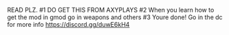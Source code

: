 READ PLZ.
#1 DO GET THIS FROM AXYPLAYS
#2 When you learn how to get the mod in gmod go in weapons and others
#3 Youre done!
Go in the dc for more info https://discord.gg/duwE6kH4
